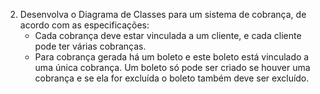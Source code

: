 2. Desenvolva o Diagrama de Classes para um sistema de cobrança, de acordo com as especificações:
   - Cada cobrança deve estar vinculada a um cliente, e cada cliente pode ter várias cobranças.
   - Para cobrança gerada há um boleto e este boleto está vinculado a uma única cobrança. Um boleto só pode ser criado se houver uma cobrança e se ela for excluída o boleto também deve ser excluído.
